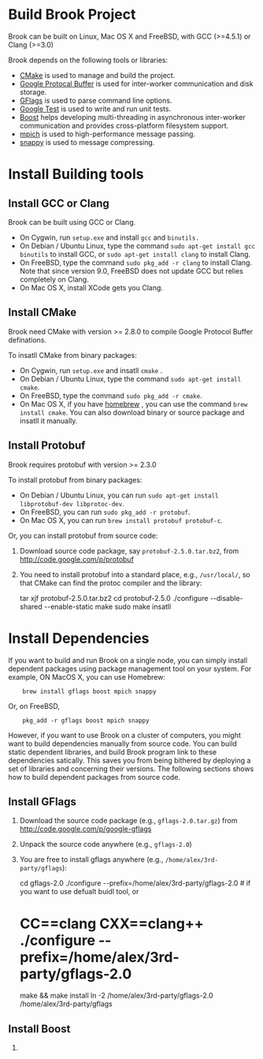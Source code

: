 # Build Brook Project

Brook can be built on Linux, Mac OS X and FreeBSD, with GCC
(>=4.5.1) or Clang (>=3.0)

Brook depends on the following tools or libraries:

  * [CMake](http://www.cmake.org) is used to manage and build the
    project.
  * [Google Protocal Buffer](http://code.google.com/p/protobuf) is
    used for inter-worker communication and disk storage.
  * [GFlags](http://code.google.com/p/google-gflags/) is used to parse
    command line options.
  * [Google Test](http://code.google.com/p/googletest) is used to 
    write and run unit tests.
  * [Boost](http://www.boost.org/) helps developing multi-threading in
    asynchronous inter-worker communication and provides
    cross-platform filesystem support.
  * [mpich](http://www.mpich.org/) is used to high-performance message 
    passing.
  * [snappy](http://code.google.com/snappy/) is used to message 
    compressing.

# Install Building tools

## Install GCC or Clang

Brook can be built using GCC or Clang.

  * On Cygwin, run `setup.exe` and install `gcc` and `binutils.`
  * On Debian / Ubuntu Linux, type the command `sudo apt-get install gcc binutils` to install GCC, or `sudo apt-get install clang` to install Clang.
  * On FreeBSD, type the command `sudo pkg_add -r clang` to install Clang. Note that since version 9.0, FreeBSD does not update GCC but relies completely on Clang.
  * On Mac OS X, install XCode gets you Clang.

## Install CMake

Brook need CMake with version >= 2.8.0 to compile Google Protocol Buffer definations.

To insatll CMake from binary packages:

  * On Cygwin, run `setup.exe` and insatll `cmake` .
  * On Debian / Ubuntu Linux, type the command `sudo apt-get install cmake`.
  * On FreeBSD, type the command `sudo pkg_add -r cmake`.
  * On Mac OS X, if you have [homebrew](http://brew.sh/) , you can use the command `brew install cmake`. You can also download binary or source package and insatll it manually.

## Install Protobuf

Brook requires protobuf with version >= 2.3.0

To install protobuf from binary packages:

  * On Debian / Ubuntu Linux, you can run `sudo apt-get install libprotobuf-dev libprotoc-dev`.
  * On FreeBSD, you can run `sudo pkg_add -r protobuf`.
  * On Mac OS X, you can run `brew install protobuf protobuf-c`.

Or, you can install protobuf from source code:

  1. Download source code package, say `protobuf-2.5.0.tar.bz2`, from http://code.google.com/p/protobuf
  2. You need to install protobuf into a standard place, e.g., `/usr/local/`, so that CMake can find the protoc compiler and the library:

        tar xjf protobuf-2.5.0.tar.bz2
        cd protobuf-2.5.0
        ./configure --disable-shared --enable-static
        make
        sudo make insatll

# Install Dependencies

If you want to build and run Brook on a single node, you can simply install dependent packages using package management tool on your system. For example, ON MacOS X, you can use
Homebrew:

        brew install gflags boost mpich snappy

Or, on FreeBSD,

        pkg_add -r gflags boost mpich snappy

However, if you want to use Brook on a cluster of computers, you might want to build dependencies manually from source code. You can build static dependent libraries, and build Brook 
program link to these dependencies satically. This saves you from being bithered by deploying a set of libraries and concerning their versions. The following sections shows how to build
dependent packages from source code.

## Install GFlags

  1. Download the source code package (e.g., `gflags-2.0.tar.gz`) from http://code.google.com/p/google-gflags
  2. Unpack the source code anywhere (e.g., `gflags-2.0`)
  3. You are free to install gflags anywhere (e.g., `/home/alex/3rd-party/gflags`):

        cd gflags-2.0
        ./configure --prefix=/home/alex/3rd-party/gflags-2.0 # if you want to use defualt buidl tool, or
        # CC==clang CXX==clang++ ./configure --prefix=/home/alex/3rd-party/gflags-2.0
        make && make install
        ln -2 /home/alex/3rd-party/gflags-2.0 /home/alex/3rd-party/gflags

## Install Boost

  1. 
